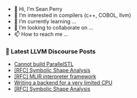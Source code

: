 - 👋 Hi, I’m Sean Perry
- 👀 I’m interested in compilers (c++, COBOL, llvm)
- 🌱 I’m currently learning ...
- 💞️ I’m looking to collaborate on ...
- 📫 How to reach me ...

<!---
s66perry/s66perry is a ✨ special ✨ repository because its `README.md` (this file) appears on your GitHub profile.
You can click the Preview link to take a look at your changes.
--->
### 📕 Latest LLVM Discourse Posts

<!-- DISCOURSE-LLVM:START -->
- [Cannot build ParallelSTL](https://discourse.llvm.org/t/cannot-build-parallelstl/63708#post_2)
- [[RFC] Symbolic Shape Analysis](https://discourse.llvm.org/t/rfc-symbolic-shape-analysis/62879?page=2#post_21)
- [[RFC] MLIR interpreter framework](https://discourse.llvm.org/t/rfc-mlir-interpreter-framework/63567?page=3#post_60)
- [Writing a backend for a very limited CPU](https://discourse.llvm.org/t/writing-a-backend-for-a-very-limited-cpu/63714#post_1)
- [[RFC] Symbolic Shape Analysis](https://discourse.llvm.org/t/rfc-symbolic-shape-analysis/62879#post_20)
<!-- DISCOURSE-LLVM:END -->
